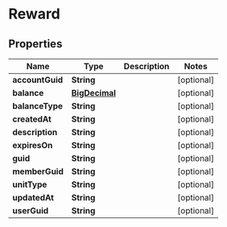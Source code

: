 
# Reward

## Properties
Name | Type | Description | Notes
------------ | ------------- | ------------- | -------------
**accountGuid** | **String** |  |  [optional]
**balance** | [**BigDecimal**](BigDecimal.md) |  |  [optional]
**balanceType** | **String** |  |  [optional]
**createdAt** | **String** |  |  [optional]
**description** | **String** |  |  [optional]
**expiresOn** | **String** |  |  [optional]
**guid** | **String** |  |  [optional]
**memberGuid** | **String** |  |  [optional]
**unitType** | **String** |  |  [optional]
**updatedAt** | **String** |  |  [optional]
**userGuid** | **String** |  |  [optional]



